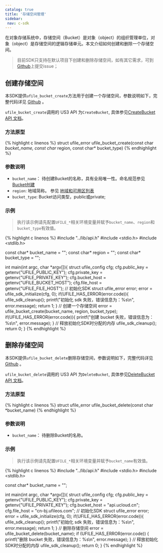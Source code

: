 ```yaml
---
catalog: true 
title: '存储空间管理'
sidebar:
 nav: c-sdk
---
```




在对象存储系统中，存储空间（Bucket）是对象（object）的组织管理单位，对象（object）是存储空间的逻辑存储单元。本文介绍如何创建和删除一个存储空间。

> 目前SDK只支持在默认项目下创建和删除存储空间，如有其它需求，可到[Github](https://github.com/ufilesdk-dev/ufile-csdk/issues)上提交issue；

## 创建存储空间

本SDK提供`ufile_bucket_create`方法用于创建一个存储空间，参数说明如下，完整代码详见 [Github](https://github.com/ufilesdk-dev/ufile-csdk/blob/master/lib/bucket.c) 。

`ufile_bucket_create`调用的 US3 API 为`CreateBucket`, 具体参见[CreateBucket API 文档](https://docs.ucloud.cn/api/ufile-api/create_bucket)。

### 方法原型

{% highlight c linenos %}
struct ufile_error ufile_bucket_create(const char *bucket_name, const char* region, const char* bucket_type)
{% endhighlight %}

### 参数说明

- `bucket_name`： 待创建Bucket的名称，具有全局唯一性。命名规范参见[Bucket创建](https://docs.ucloud.cn/api/ufile-api/create_bucket)
- `region`: 地域简称。 参见 [地域和可用区列表](https://docs.ucloud.cn/api/summary/regionlist)
- `bucket_type`: Bucket访问类型，public或private; 

### 示例

> 执行该示例请先配置`UFILE_*`相关环境变量并赋予`bucket_name`、`region`和`bucket_type`有效值。

<div class="copyable" markdown="1">

{% highlight c linenos %}
#include "../lib/api.h"
#include <stdio.h>
#include <stdlib.h>

const char* bucket_name = "";
const char* region = "";
const char* bucket_type = "";

int main(int argc, char *argv[]){
    struct ufile_config cfg;
    cfg.public_key = getenv("UFILE_PUBLIC_KEY");
    cfg.private_key = getenv("UFILE_PRIVATE_KEY");
    cfg.bucket_host = getenv("UFILE_BUCKET_HOST");
    cfg.file_host = getenv("UFILE_FILE_HOST");
    // 初始化SDK
    struct ufile_error error;
    error = ufile_sdk_initialize(cfg, 0);
    if(UFILE_HAS_ERROR(error.code)){
        ufile_sdk_cleanup();
        printf("初始化 sdk 失败，错误信息为：%s\n", error.message);
        return 1;
    }
    // 创建一个存储空间
    error = ufile_bucket_create(bucket_name, region, bucket_type);
    if(UFILE_HAS_ERROR(error.code)){
        printf("创建 bucket 失败，错误信息为：%s\n", error.message);
    }
    // 释放初始化SDK时分配的内存
    ufile_sdk_cleanup();
    return 0;
}
{% endhighlight %}
</div>

## 删除存储空间

本SDK提供`ufile_bucket_delete`删除存储空间，参数说明如下，完整代码详见 [Github](https://github.com/ufilesdk-dev/ufile-csdk/blob/master/lib/bucket.c) 。

`ufile_bucket_delete`调用的 US3 API 为`DeleteBucket`, 具体参见[DeleteBucket API 文档](https://docs.ucloud.cn/api/ufile-api/delete_bucket)。

### 方法原型

{% highlight c linenos %}
struct ufile_error ufile_bucket_delete(const char *bucket_name)
{% endhighlight %}

### 参数说明

- `bucket_name`： 待删除Bucket的名称。

### 示例

> 执行该示例请先配置`UFILE_*`相关环境变量并赋予`bucket_name`有效值。

<div class="copyable" markdown="1">

{% highlight c linenos %}
#include "../lib/api.h"
#include <stdio.h>
#include <stdlib.h>

const char* bucket_name = "";

int main(int argc, char *argv[]){
    struct ufile_config cfg;
    cfg.public_key = getenv("UFILE_PUBLIC_KEY");
    cfg.private_key = getenv("UFILE_PRIVATE_KEY");
    cfg.bucket_host = "api.ucloud.cn";
    cfg.file_host = "cn-bj.ufileos.com";
    // 初始化SDK
    struct ufile_error error;
    error = ufile_sdk_initialize(cfg, 0);
    if(UFILE_HAS_ERROR(error.code)){
        ufile_sdk_cleanup();
        printf("初始化 sdk 失败，错误信息为：%s\n", error.message);
        return 1;
    }
	// 删除存储空间
    error = ufile_bucket_delete(bucket_name);
    if (UFILE_HAS_ERROR(error.code)) {
        printf("删除 bucket 失败，错误信息为：%s\n", error.message);
    }
    // 释放初始化SDK时分配的内存
    ufile_sdk_cleanup();
    return 0;
}
{% endhighlight %}
</div>
